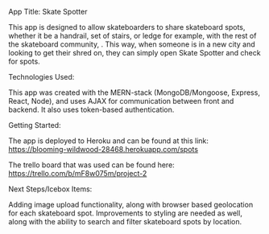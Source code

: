 App Title: Skate Spotter

This app is designed to allow skateboarders to share skateboard spots, whether it be a handrail, set of stairs, or ledge for example, with the rest of the skateboard community, . This way, when someone is in a new city and looking to get their shred on, they can simply open Skate Spotter and check for spots.


Technologies Used:

This app was created with the MERN-stack (MongoDB/Mongoose, Express, React, Node), and uses AJAX for communication between front and backend. It also uses token-based authentication.


Getting Started:

The app is deployed to Heroku and can be found at this link: https://blooming-wildwood-28468.herokuapp.com/spots

The trello board that was used can be found here: https://trello.com/b/mF8w075m/project-2


Next Steps/Icebox Items:

Adding image upload functionality, along with browser based geolocation for each skateboard spot. Improvements to styling are needed as well, along with the ability to search and filter skateboard spots by location.





